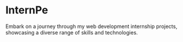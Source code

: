 # InternPe
Embark on a journey through my web development internship projects, showcasing a diverse range of skills and technologies.
